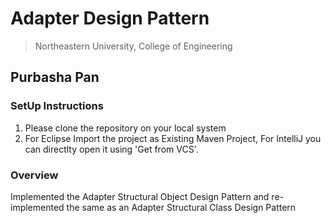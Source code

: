 # Adapter Design Pattern
> Northeastern University, College of Engineering


## Purbasha Pan



### SetUp Instructions
1. Please clone the repository on your local system
2. For Eclipse Import the project as Existing Maven Project, For IntelliJ you can directlty open it using 'Get from VCS'.


### Overview
Implemented the Adapter Structural Object Design Pattern and re-implemented the same as an Adapter Structural Class Design Pattern
